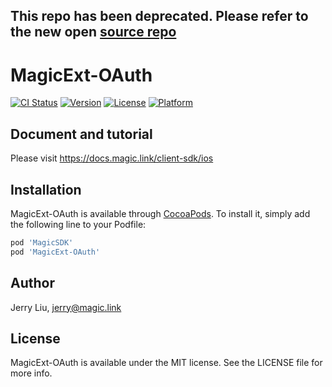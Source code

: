 This repo has been deprecated. Please refer to the new open [source repo](https://github.com/magiclabs/magic-ios-ext)
---

# MagicExt-OAuth

[![CI Status](https://img.shields.io/travis/Ethella/MagicExt-OAuth.svg?style=flat)](https://travis-ci.org/Ethella/MagicExt-OAuth)
[![Version](https://img.shields.io/cocoapods/v/MagicExt-OAuth.svg?style=flat)](https://cocoapods.org/pods/MagicExt-OAuth)
[![License](https://img.shields.io/cocoapods/l/MagicExt-OAuth.svg?style=flat)](https://cocoapods.org/pods/MagicExt-OAuth)
[![Platform](https://img.shields.io/cocoapods/p/MagicExt-OAuth-OAuth.svg?style=flat)](https://cocoapods.org/pods/MagicExt-OAuth)

## Document and tutorial

Please visit https://docs.magic.link/client-sdk/ios

## Installation

MagicExt-OAuth is available through [CocoaPods](https://cocoapods.org). To install
it, simply add the following line to your Podfile:

```ruby
pod 'MagicSDK'
pod 'MagicExt-OAuth'
```

## Author

Jerry Liu, jerry@magic.link

## License

MagicExt-OAuth is available under the MIT license. See the LICENSE file for more info.
